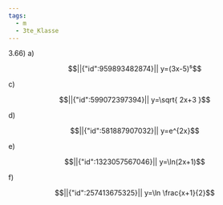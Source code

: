 ```yaml
---
tags:
  - m
  - 3te_Klasse
---
```

3.66)
a)
```math
||{"id":959893482874}||

y=(3x-5)⁵
```
c)
```math
||{"id":599072397394}||

y=\sqrt{ 2x+3 }
```

d)
```math
||{"id":581887907032}||

y=e^{2x}
```

e)
```math
||{"id":1323057567046}||

y=\ln(2x+1)
```

f)
```math
||{"id":257413675325}||

y=\ln \frac{x+1}{2}
```
